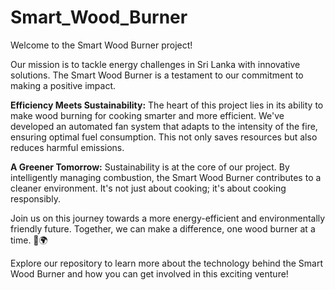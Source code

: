 # Smart_Wood_Burner
Welcome to the Smart Wood Burner project! 

Our mission is to tackle energy challenges in Sri Lanka with innovative solutions. The Smart Wood Burner is a testament to our commitment to making a positive impact.

**Efficiency Meets Sustainability:** The heart of this project lies in its ability to make wood burning for cooking smarter and more efficient. We've developed an automated fan system that adapts to the intensity of the fire, ensuring optimal fuel consumption. This not only saves resources but also reduces harmful emissions.

**A Greener Tomorrow:** Sustainability is at the core of our project. By intelligently managing combustion, the Smart Wood Burner contributes to a cleaner environment. It's not just about cooking; it's about cooking responsibly.

Join us on this journey towards a more energy-efficient and environmentally friendly future. Together, we can make a difference, one wood burner at a time. 🌿🌍

Explore our repository to learn more about the technology behind the Smart Wood Burner and how you can get involved in this exciting venture!
